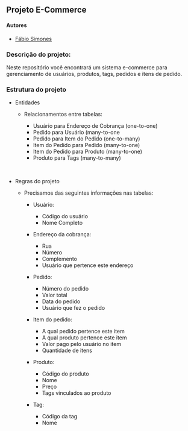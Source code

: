 ## Projeto E-Commerce
#### Autores
- [Fábio Simones](https://github.com/FabioSimones)

### Descrição do projeto:
<p>Neste repositório você encontrará um sistema e-commerce para gerenciamento de usuários,
 produtos, tags, pedidos e itens de pedido.</p>

### Estrutura do projeto
<ul>
  <li>Entidades</li>
  <ul>
    <li>Relacionamentos entre tabelas:</li>
    <ul>
      <li>Usuário para Endereço de Cobrança (one-to-one)</li>
      <li>Pedido para Usuário (many-to-one</li>
      <li>Pedido para Item do Pedido (one-to-many)</li>
      <li>Item do Pedido para Pedido (many-to-one)</li>
      <li>Item do Pedido para Produto (many-to-one)</li>
      <li>Produto para Tags (many-to-many)</li>
    </ul>    
  </ul>  
</ul>
</br>

<ul>
  <li>Regras do projeto</li>
  <ul>
    <li>Precisamos das seguintes informações nas tabelas:</li>
    <ul>
      <li>Usuário:</li>
      <ul>
        <li>Código do usuário</li>
        <li>Nome Completo</li>
      </ul>
    </ul> 
    <ul>
      <li>Endereço da cobrança:</li>
      <ul>
        <li>Rua</li>
        <li>Número</li>
        <li>Complemento</li>
        <li>Usuário que pertence este endereço</li>
      </ul>
    </ul>
    <ul>
      <li>Pedido:</li>
      <ul>
        <li>Número do pedido</li>
        <li>Valor total</li>
        <li>Data do pedido</li>
        <li>Usuário que fez o pedido</li>
      </ul>
    </ul> 
    <ul>
      <li>Item do pedido:</li>
      <ul>
        <li>A qual pedido pertence este item</li>
        <li>A qual produto pertence este item</li>
        <li>Valor pago pelo usuário no item</li>
        <li>Quantidade de itens</li>
      </ul>
    </ul> 
    <ul>
      <li>Produto:</li>
      <ul>
        <li>Código do produto</li>
        <li>Nome</li>
        <li>Preço</li>
        <li>Tags vinculados ao produto</li>
      </ul>
    </ul> 
    <ul>
      <li>Tag:</li>
      <ul>
        <li>Código da tag</li>
        <li>Nome</li>
      </ul>
    </ul> 
  </ul>  
</ul>


